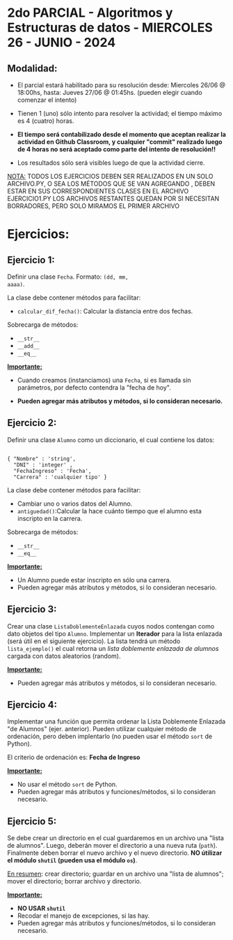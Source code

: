 # 2do PARCIAL - Algoritmos y Estructuras de datos - MIERCOLES 26 - JUNIO - 2024

## Modalidad:

- El parcial estará habilitado para su resolución desde: Miercoles 26/06 @ 18:00hs, hasta: Jueves 27/06 @ 01:45hs. (pueden elegir cuando comenzar el intento)

- Tienen 1 (uno) sólo  intento para resolver la actividad; el tiempo máximo es 4 (cuatro) horas.

- **El tiempo será contabilizado desde el momento que aceptan realizar la actividad en Github Classroom, y cualquier "commit" realizado luego de 4 horas no será aceptado como parte del intento de resolución!!**

- Los resultados sólo será visibles luego de que la actividad cierre.   

<u>NOTA:</u> TODOS LOS EJERCICIOS DEBEN SER REALIZADOS EN UN SOLO ARCHIVO.PY, O SEA LOS MÉTODOS QUE SE VAN AGREGANDO , DEBEN ESTAR EN SUS CORRESPONDIENTES CLASES EN EL ARCHIVO EJERCICIO1.PY
LOS ARCHIVOS RESTANTES QUEDAN POR SI NECESITAN BORRADORES, PERO SOLO MIRAMOS EL PRIMER ARCHIVO


# Ejercicios:

## Ejercicio 1: 

Definir una clase <code>Fecha</code>. Formato: <code>(dd, mm, aaaa)</code>. 

La clase debe contener métodos para facilitar:
 
- <code>calcular_dif_fecha()</code>: Calcular la distancia entre dos fechas. 

Sobrecarga de métodos: 

- <code>\_\_str\_\_</code>
- <code>\_\_add\_\_</code>
- <code>\_\_eq\_\_</code>

<u><b>Importante:</b></u> 
- Cuando creamos (instanciamos) una <code>Fecha</code>, si es llamada sin parámetros, por defecto contendra la "fecha de hoy".

- **Pueden agregar más atributos y métodos, si lo consideran necesario.**  



## Ejercicio 2:


Definir una clase <code>Alumno</code> como un diccionario, el cual contiene los datos:

<code>
{ "Nombre" : 'string',
  "DNI" : 'integer' ,
  "FechaIngreso" : 'Fecha',
  "Carrera" : 'cualquier tipo' }
</code>

La clase debe contener métodos para facilitar:
 
- Cambiar uno o varios datos del Alumno.
- <code>antiguedad()</code>:Calcular la hace cuánto tiempo que el alumno esta inscripto en la carrera. 

Sobrecarga de métodos: 

- <code>\_\_str\_\_</code>
- <code>\_\_eq\_\_</code>

<u><b>Importante:</b></u> 
- Un Alumno puede estar inscripto en sólo una carrera.
- Pueden agregar más atributos y métodos, si lo consideran necesario.  



## Ejercicio 3:


Crear una clase <code>ListaDoblementeEnlazada</code> cuyos nodos contengan como dato objetos del tipo <code>Alumno</code>. Implementar un **Iterador** para la lista enlazada (será útil en el siguiente ejercicio). 
La lista tendrá un método <code>lista_ejemplo()</code> el cual retorna un *lista doblemente enlazada de alumnos* cargada con datos aleatorios (random).

<u><b>Importante:</b></u> 
- Pueden agregar más atributos y métodos, si lo consideran necesario. 


## Ejercicio 4:


Implementar una función que permita ordenar la Lista Doblemente Enlazada "de Alumnos" (ejer. anterior). Pueden utilizar cualquier método de ordenación, pero deben implentarlo (no pueden usar el método <code>sort</code> de Python).
   

El criterio de ordenación es: **Fecha de Ingreso** 

<u><b>Importante:</b></u> 
- No usar el método <code>sort</code> de Python.
- Pueden agregar más atributos y funciones/métodos, si lo consideran necesario. 

## Ejercicio 5:


Se debe crear un directorio en el cual guardaremos en un archivo una "lista de alumnos". Luego, deberán mover el directorio a una nueva ruta (<code>path</code>). Finalmente deben borrar el nuevo archivo y el nuevo directorio. 
**NO útilizar el módulo <code>shutil</code> (pueden usa el módulo <code>os</code>)**. 

<u>En resumen</u>: crear directorio; guardar en un archivo una "lista de alumnos"; mover el directorio; borrar archivo y directorio. 

<u><b>Importante:</b></u> 
- **NO USAR <code>shutil</code>**
- Recodar el manejo de excepciones, si las hay.
- Pueden agregar más atributos y funciones/métodos, si lo consideran necesario.
